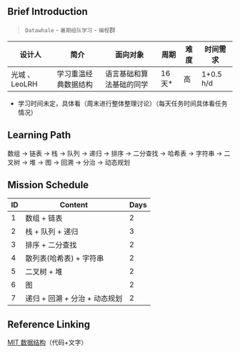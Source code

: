 ## Brief Introduction
> `Datawhale` - `暑期组队学习` - `编程`群  

| 设计人 | 简介 | 面向对象 | 周期 | 难度 | 时间需求 |
| --- | --- | --- | --- | --- | --- |
| 光城 、LeoLRH | 学习重温经典数据结构 | 语言基础和算法基础的同学 | 16天\* | 高 | 1+0.5 h/d |
- 学习时间未定，具体看（周末进行整体整理讨论）（每天任务时间具体看任务情况）

## Learning Path
数组 → 链表 → 栈 → 队列 → 递归 → 排序 → 二分查找 → 哈希表 → 字符串 → 二叉树 → 堆 → 图 → 回溯 → 分治 → 动态规划

## Mission Schedule

| ID | Content | Days | 
| --- | --- | --- | 
| 1 | 数组 + 链表 | 2 | 
| 2 | 栈 + 队列 + 递归 | 3 | 
| 3 | 排序 + 二分查找 | 2 |  
| 4 | 散列表(哈希表) + 字符串 | 2 | 
| 5 | 二叉树 + 堆 | 2 | 
| 6 | 图 | 2 |  
| 7 | 递归 + 回溯 + 分治 + 动态规划 | 2 | 

## Reference Linking
[MIT 数据结构](https://github.com/trekhleb/javascript-algorithms/blob/master/README.zh-CN.md)（代码+文字）

